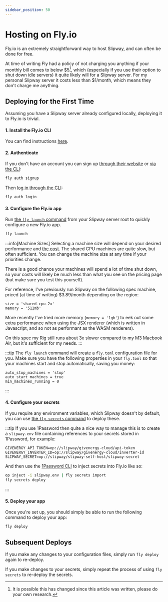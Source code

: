 ```yaml
---
sidebar_position: 50
---
```


# Hosting on Fly.io

Fly.io is an extremely straightforward way to host Slipway, and can often be done for free.

At time of writing Fly had a policy of not charging you anything if your monthly
bill comes to below $5[^pricing], which (especially if you use their option to shut down idle servers) 
it quite likely will for a Slipway server.
For my personal Slipway server it costs less than $1/month, which means they don't charge me anything.

[^pricing]: It is possible this has changed since this article was written, please do your own research.

## Deploying for the First Time

Assuming you have a Slipway server already configured locally, deploying it to Fly.io is trivial.

#### 1. Install the Fly.io CLI

You can find instructions [here](hhttps://fly.io/docs/flyctl/install/).

#### 2. Authenticate

If you don't have an account you can sign up [through their website](https://fly.io/app/sign-up/) or [via the CLI](https://fly.io/docs/flyctl/auth-signup/):

```sh
fly auth signup
```

Then [log in through the CLI](https://fly.io/docs/flyctl/auth-login/):

```sh
fly auth login
```

#### 3. Configure the Fly.io app

Run [the `fly launch` command](https://fly.io/docs/flyctl/launch/) from your Slipway server root to quickly configure a new Fly.io app.

```sh
fly launch
```

:::info[Machine Sizes]
Selecting a machine size will depend on your desired performance and [the cost](https://fly.io/docs/about/pricing/).
The shared CPU machines are quite slow, but often sufficient.
You can change the machine size at any time if your priorities change.

There is a good chance your machines will spend a lot of time shut down, so your costs will likely be much less than
what you see on the pricing page (but make sure you test this yourself).

For reference, I've previously run Slipway on the following spec machine, priced (at time of writing) $3.89/month depending on the region:
```
size = 'shared-cpu-2x'
memory = '512mb'
```

More recently I've tried more memory (`memory = '1gb'`) to eek out some extra performance when using the JSX renderer
(which is written in Javascript, and so not as performant as the WASM renderers).

On this spec my Rig still runs about 3x slower compared to my M3 Macbook Air, but it's sufficient for my needs.
:::

:::tip
The `fly launch` command will create a `fly.toml` configuration file for you.
Make sure you have the following properties in your `fly.toml` 
so that your machines start and stop automatically, saving you money:
```
auto_stop_machines = 'stop'
auto_start_machines = true
min_machines_running = 0
```
:::

#### 4. Configure your secrets

If you require any environment variables, which Slipway doesn't by default,
you can use [the `fly secrets` command](https://fly.io/docs/flyctl/secrets/) to deploy these.

:::tip
If you use 1Password then quite a nice way to manage this is to create a `slipway.env` file containing references
to your secrets stored in 1Password, for example:

```title="slipway.env example"
GIVENERGY_API_TOKEN=op://slipway/givenergy-cloud/api-token
GIVENERGY_INVERTER_ID=op://slipway/givenergy-cloud/inverter-id
SLIPWAY_SECRET=op://slipway/slipway-self-host/slipway-secret
```

And then use the [1Password CLI](https://developer.1password.com/docs/cli) to inject secrets into Fly.io like so:

```sh
op inject -i slipway.env | fly secrets import
fly secrets deploy
```
:::

#### 5. Deploy your app

Once you're set up, you should simply be able to run the following command to deploy your app:
```sh
fly deploy
```

## Subsequent Deploys

If you make any changes to your configuration files, simply run `fly deploy` again to re-deploy.

If you make changes to your secrets, simply repeat the process of using `fly secrets` to re-deploy the secrets.

